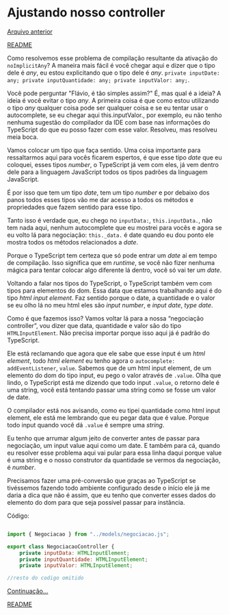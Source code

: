 # Ajustando nosso controller

[Arquivo anterior](/estudos/tipoImplicitoAny.md)


[README](/README.md)

Como resolvemos esse problema de compilação resultante da ativação do `noImplicitAny`? A maneira mais fácil é você chegar aqui e dizer que o tipo dele é *any*, eu estou explicitando que o tipo dele é *any*. `private inputDate: any; private inputQuantidade: any; private inputValor: any;`.

Você pode perguntar "Flávio, é tão simples assim?" É, mas qual é a ideia? A ideia é você evitar o tipo *any*. A primeira coisa é que como estou utilizando o tipo *any* qualquer coisa pode ser qualquer coisa e se eu tentar usar o autocomplete, se eu chegar aqui this.inputValor., por exemplo, eu não tenho nenhuma sugestão do compilador da IDE com base nas informações do TypeScript do que eu posso fazer com esse valor. Resolveu, mas resolveu meia boca.

Vamos colocar um tipo que faça sentido. Uma coisa importante para ressaltarmos aqui para vocês ficarem espertos, é que esse tipo *date* que eu coloquei, esses tipos *number*, o TypeScript já vem com eles, já vem dentro dele para a linguagem JavaScript todos os tipos padrões da linguagem JavaScript.

É por isso que tem um tipo *date*, tem um tipo *number* e por debaixo dos panos todos esses tipos vão me dar acesso a todos os métodos e propriedades que fazem sentido para esse tipo.

Tanto isso é verdade que, eu chego no `inputData:`, `this.inputData.`, não tem nada aqui, nenhum autocomplete que eu mostrei para vocês e agora se eu volto lá para negociação: `this._data.` é date quando eu dou ponto ele mostra todos os métodos relacionados a *date*.

Porque o TypeScript tem certeza que só pode entrar um *date* aí em tempo de compilação. Isso significa que em *runtime*, se você não fizer nenhuma mágica para tentar colocar algo diferente lá dentro, você só vai ter um *date*.

Voltando a falar nos tipos do TypeScript, o TypeScript também vem com tipos para elementos do dom. Essa data que estamos trabalhando aqui é do tipo *html input element*. Faz sentido porque o date, a quantidade e o valor se eu olho lá no meu html eles são *input number*, e *input date*, *type date*.

Como é que fazemos isso? Vamos voltar lá para a nossa “negociação controller”, vou dizer que data, quantidade e valor são do tipo `HTMLInputElement`. Não precisa importar porque isso aqui já é padrão do TypeScript.

Ele está reclamando que agora que ele sabe que esse input é um *html element*, todo *html element* eu tenho agora o `autocomplete: addEventListener`, `value`. Sabemos que de um html input element, de um elemento do dom do tipo input, eu pego o valor através de `.value`. Olha que lindo, o TypeScript está me dizendo que todo input `.value`, o retorno dele é uma string, você está tentando passar uma string como se fosse um valor de date.

O compilador está nos avisando, como eu tipei quantidade como html input element, ele está me lembrando que eu pegar data que é value. Porque todo input quando você dá `.value` é sempre uma *string*.

Eu tenho que arrumar algum jeito de converter antes de passar para negociação, um input value aqui como um date. E também para cá, quando eu resolver esse problema aqui vai pular para essa linha daqui porque value é uma string e o nosso construtor da quantidade se vermos da negociação, é *number*.

Precisamos fazer uma pré-conversão que graças ao TypeScript se tivéssemos fazendo todo ambiente configurado desde o início ele já me daria a dica que não é assim, que eu tenho que converter esses dados do elemento do dom para que seja possível passar para instância.

Código:

```javascript

import { Negociacao } from "../models/negociacao.js";

export class NegociacaoController {
    private inputData: HTMLInputElement;
    private inputQuantidade: HTMLInputElement;
    private inputValor: HTMLInputElement;

//resto do codigo omitido
```

[Continuação...]()


[README](/README.md)